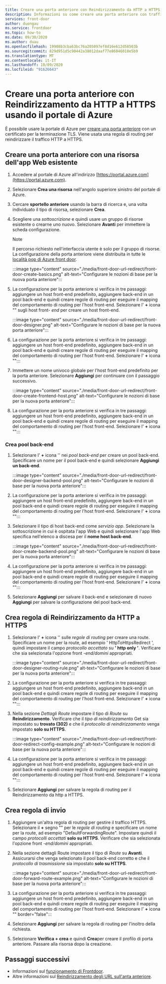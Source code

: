 ```yaml
---
title: Creare una porta anteriore con Reindirizzamento da HTTP a HTTPS usando il portale di Azure
description: Informazioni su come creare una porta anteriore con traffico reindirizzato da HTTP a HTTPS usando il portale di Azure.
services: front-door
author: duongau
ms.service: frontdoor
ms.topic: how-to
ms.date: 09/30/2020
ms.author: duau
ms.openlocfilehash: 19908b3cba63bc76a205097ef8d16e612d58503b
ms.sourcegitcommit: 829d951d5c90442a38012daaf77e86046018e5b9
ms.translationtype: MT
ms.contentlocale: it-IT
ms.lasthandoff: 10/09/2020
ms.locfileid: "91626643"
---
```

# <a name="create-a-front-door-with-http-to-https-redirection-using-the-azure-portal"></a>Creare una porta anteriore con Reindirizzamento da HTTP a HTTPS usando il portale di Azure

È possibile usare la portale di Azure per [creare una porta anteriore](quickstart-create-front-door.md) con un certificato per la terminazione TLS. Viene usata una regola di routing per reindirizzare il traffico HTTP a HTTPS.

## <a name="create-a-front-door-with-an-existing-web-app-resource"></a>Creare una porta anteriore con una risorsa dell'app Web esistente

1. Accedere al portale di Azure all'indirizzo [https://portal.azure.com](https://portal.azure.com).

1. Selezionare **Crea una risorsa** nell'angolo superiore sinistro del portale di Azure.

1. Cercare **sportello anteriore** usando la barra di ricerca e, una volta individuato il tipo di risorsa, selezionare **Crea**.

1. Scegliere una *sottoscrizione* e quindi usare un gruppo di risorse esistente o crearne uno nuovo. Selezionare **Avanti** per immettere la scheda configurazione.

    > [!NOTE]
    > Il percorso richiesto nell'interfaccia utente è solo per il gruppo di risorse. La configurazione della porta anteriore viene distribuita in tutte le [località pop di Azure front door](front-door-faq.md#what-are-the-pop-locations-for-azure-front-door).

    :::image type="content" source="./media/front-door-url-redirect/front-door-create-basics.png" alt-text="Configurare le nozioni di base per la nuova porta anteriore&quot;:::

1. La configurazione per la porta anteriore si verifica in tre passaggi: aggiungere un host front-end predefinito, aggiungere back-end in un pool back-end e quindi creare regole di routing per eseguire il mapping del comportamento di routing per l'host front-end. Selezionare l' **+** icona &quot;" sugli host front- _end_ per creare un host front-end.

    :::image type="content" source="./media/front-door-url-redirect/front-door-designer.png" alt-text="Configurare le nozioni di base per la nuova porta anteriore&quot;:::

1. La configurazione per la porta anteriore si verifica in tre passaggi: aggiungere un host front-end predefinito, aggiungere back-end in un pool back-end e quindi creare regole di routing per eseguire il mapping del comportamento di routing per l'host front-end. Selezionare l' **+** icona &quot;":::

1. Immettere un nome univoco globale per l'host front-end predefinito per la porta anteriore. Selezionare **Aggiungi** per continuare con il passaggio successivo.

    :::image type="content" source="./media/front-door-url-redirect/front-door-create-frontend-host.png" alt-text="Configurare le nozioni di base per la nuova porta anteriore&quot;:::

1. La configurazione per la porta anteriore si verifica in tre passaggi: aggiungere un host front-end predefinito, aggiungere back-end in un pool back-end e quindi creare regole di routing per eseguire il mapping del comportamento di routing per l'host front-end. Selezionare l' **+** icona &quot;":::

### <a name="create-backend-pool"></a>Crea pool back-end

1. Selezionare l' **+** icona '' nei _pool back-end_ per creare un pool back-end. Specificare un nome per il pool back-end e quindi selezionare **Aggiungi un back-end**.

    :::image type="content" source="./media/front-door-url-redirect/front-door-designer-backend-pool.png" alt-text="Configurare le nozioni di base per la nuova porta anteriore&quot;:::

1. La configurazione per la porta anteriore si verifica in tre passaggi: aggiungere un host front-end predefinito, aggiungere back-end in un pool back-end e quindi creare regole di routing per eseguire il mapping del comportamento di routing per l'host front-end. Selezionare l' **+** icona &quot;":::

1. Selezionare il tipo di host back-end come _servizio app_. Selezionare la sottoscrizione in cui è ospitata l'app Web e quindi selezionare l'app Web specifica nell'elenco a discesa per il **nome host back-end**.

    :::image type="content" source="./media/front-door-url-redirect/front-door-create-backend-pool.png" alt-text="Configurare le nozioni di base per la nuova porta anteriore&quot;:::

1. La configurazione per la porta anteriore si verifica in tre passaggi: aggiungere un host front-end predefinito, aggiungere back-end in un pool back-end e quindi creare regole di routing per eseguire il mapping del comportamento di routing per l'host front-end. Selezionare l' **+** icona &quot;":::

1. Selezionare **Aggiungi** per salvare il back-end e selezionare di nuovo **Aggiungi** per salvare la configurazione del pool back-end. 

## <a name="create-http-to-https-redirect-rule"></a>Crea regola di Reindirizzamento da HTTP a HTTPS

1. Selezionare l' **+** icona '' sulle *regole di routing* per creare una route. Specificare un nome per la route, ad esempio ' HttpToHttpsRedirect ', quindi impostare il campo *protocollo accettato* su **' http only '**. Verificare che sia selezionata l'opzione front *-end/domini* appropriati.  

    :::image type="content" source="./media/front-door-url-redirect/front-door-designer-routing-rule.png" alt-text="Configurare le nozioni di base per la nuova porta anteriore&quot;:::

1. La configurazione per la porta anteriore si verifica in tre passaggi: aggiungere un host front-end predefinito, aggiungere back-end in un pool back-end e quindi creare regole di routing per eseguire il mapping del comportamento di routing per l'host front-end. Selezionare l' **+** icona &quot;":::

1. Nella sezione *Dettagli Route* impostare il tipo di *Route* su **Reindirizzamento**. Verificare che il *tipo di reindirizzamento* Get sia impostato su **trovato (302)** e che il *protocollo di reindirizzamento* venga impostato **solo su HTTPS**. 

    :::image type="content" source="./media/front-door-url-redirect/front-door-redirect-config-example.png" alt-text="Configurare le nozioni di base per la nuova porta anteriore&quot;:::

1. La configurazione per la porta anteriore si verifica in tre passaggi: aggiungere un host front-end predefinito, aggiungere back-end in un pool back-end e quindi creare regole di routing per eseguire il mapping del comportamento di routing per l'host front-end. Selezionare l' **+** icona &quot;":::

1. Selezionare **Aggiungi** per salvare la regola di routing per il Reindirizzamento da http a HTTPS.

## <a name="create-forwarding-rule"></a>Crea regola di invio

1. Aggiungere un'altra regola di routing per gestire il traffico HTTPS. Selezionare il **+** segno "" per le *regole di routing* e specificare un nome per la route, ad esempio "DefaultForwardingRoute". Impostare quindi il campo *protocolli accettati* **solo su HTTPS**. Verificare che sia selezionata l'opzione front *-end/domini* appropriati.

1. Nella sezione dettagli Route impostare il tipo di *Route* su **Avanti**. Assicurarsi che venga selezionato il pool back-end corretto e che il *protocollo di trasmissione* sia impostato **solo su HTTPS**. 

    :::image type="content" source="./media/front-door-url-redirect/front-door-forward-route-example.png" alt-text="Configurare le nozioni di base per la nuova porta anteriore&quot;:::

1. La configurazione per la porta anteriore si verifica in tre passaggi: aggiungere un host front-end predefinito, aggiungere back-end in un pool back-end e quindi creare regole di routing per eseguire il mapping del comportamento di routing per l'host front-end. Selezionare l' **+** icona &quot;" border="false":::

1. Selezionare **Aggiungi** per salvare la regola di routing per l'inoltro della richiesta.

1. Selezionare **Verifica + crea** e quindi **Crea**per creare il profilo di porta anteriore. Passare alla risorsa dopo la creazione.

## <a name="next-steps"></a>Passaggi successivi

- Informazioni sul [funzionamento di Frontdoor](front-door-routing-architecture.md).
- Altre informazioni sul [Reindirizzamento degli URL sull'anta anteriore](front-door-url-redirect.md).
